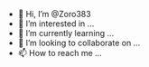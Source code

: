 - 👋 Hi, I’m @Zoro383
- 👀 I’m interested in ...
- 🌱 I’m currently learning ...
- 💞️ I’m looking to collaborate on ...
- 📫 How to reach me ...

<!---
Zoro383/Zoro383 is a ✨ special ✨ repository because its `README.md` (this file) appears on your GitHub profile.
You can click the Preview link to take a look at your changes.
--->
